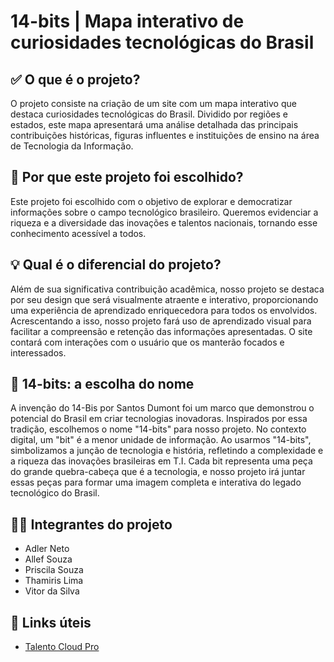 # 14-bits | Mapa interativo de curiosidades tecnológicas do Brasil


## ✅ O que é o projeto?
O projeto consiste na criação de um site com um mapa interativo que destaca curiosidades tecnológicas do Brasil. Dividido por regiões e estados, este mapa apresentará uma análise detalhada das principais contribuições históricas, figuras influentes e instituições de ensino na área de Tecnologia da Informação.

## 🎯 Por que este projeto foi escolhido?
Este projeto foi escolhido com o objetivo de explorar e democratizar informações sobre o campo tecnológico brasileiro. Queremos evidenciar a riqueza e a diversidade das inovações e talentos nacionais, tornando esse conhecimento acessível a todos.

## 💡 Qual é o diferencial do projeto?
Além de sua significativa contribuição acadêmica, nosso projeto se destaca por seu design que será visualmente atraente e interativo, proporcionando uma experiência de aprendizado enriquecedora para todos os envolvidos. Acrescentando a isso, nosso projeto fará uso de aprendizado visual para facilitar a compreensão e retenção das informações apresentadas. O site contará com interações com o usuário que os manterão focados e interessados.

## 📢 14-bits: a escolha do nome
A invenção do 14-Bis por Santos Dumont foi um marco que demonstrou o potencial do Brasil em criar tecnologias inovadoras. Inspirados por essa tradição, escolhemos o nome "14-bits" para nosso projeto. No contexto digital, um "bit" é a menor unidade de informação. Ao usarmos "14-bits", simbolizamos a junção de tecnologia e história, refletindo a complexidade e a riqueza das inovações brasileiras em T.I. Cada bit representa uma peça do grande quebra-cabeça que é a tecnologia, e nosso projeto irá juntar essas peças para formar uma imagem completa e interativa do legado tecnológico do Brasil.

## 👨‍💻 Integrantes do projeto
- Adler Neto
- Allef Souza
- Priscila Souza
- Thamiris Lima
- Vitor da Silva

## 🔗 Links úteis
- [Talento Cloud Pro](https://pages.prozeducacao.com.br/lp-proz-tecnologia-talento-cloud)
